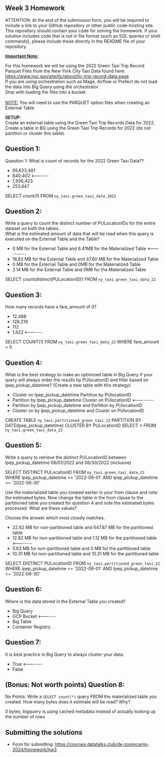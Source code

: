 ## Week 3 Homework
ATTENTION: At the end of the submission form, you will be required to include a link to your GitHub repository or other public code-hosting site. This repository should contain your code for solving the homework. If your solution includes code that is not in file format (such as SQL queries or shell commands), please include these directly in the README file of your repository.

<b><u>Important Note:</b></u> <p> For this homework we will be using the 2022 Green Taxi Trip Record Parquet Files from the New York
City Taxi Data found here: </br> https://www.nyc.gov/site/tlc/about/tlc-trip-record-data.page </br>
If you are using orchestration such as Mage, Airflow or Prefect do not load the data into Big Query using the orchestrator.</br> 
Stop with loading the files into a bucket. </br></br>
<u>NOTE:</u> You will need to use the PARQUET option files when creating an External Table</br>

<b>SETUP:</b></br>
Create an external table using the Green Taxi Trip Records Data for 2022. </br>
Create a table in BQ using the Green Taxi Trip Records for 2022 (do not partition or cluster this table). </br>
</p>

## Question 1:
Question 1: What is count of records for the 2022 Green Taxi Data??
- 65,623,481
- 840,402 <------
- 1,936,423
- 253,647

SELECT count(1) FROM `ny_taxi.green_taxi_data_2022`

## Question 2:
Write a query to count the distinct number of PULocationIDs for the entire dataset on both the tables.</br> 
What is the estimated amount of data that will be read when this query is executed on the External Table and the Table?

- 0 MB for the External Table and 6.41MB for the Materialized Table <----------
- 18.82 MB for the External Table and 47.60 MB for the Materialized Table
- 0 MB for the External Table and 0MB for the Materialized Table
- 2.14 MB for the External Table and 0MB for the Materialized Table

SELECT count(distinct(PULocationID)) FROM `ny_taxi.green_taxi_data_22`

## Question 3:
How many records have a fare_amount of 0?
- 12,488
- 128,219
- 112
- 1,622 <------

SELECT COUNT(1) FROM `ny_taxi.green_taxi_data_22`
WHERE fare_amount = 0

## Question 4:
What is the best strategy to make an optimized table in Big Query if your query will always order the results by PUlocationID and filter based on lpep_pickup_datetime? (Create a new table with this strategy)
- Cluster on lpep_pickup_datetime Partition by PUlocationID
- Partition by lpep_pickup_datetime  Cluster on PUlocationID <--------
- Partition by lpep_pickup_datetime and Partition by PUlocationID
- Cluster on by lpep_pickup_datetime and Cluster on PUlocationID

CREATE TABLE `ny_taxi.partitioned_green_taxi_22`
PARTITION BY DATE(lpep_pickup_datetime)
CLUSTER BY PULocationID
SELECT *
FROM `ny_taxi.green_taxi_data_22`

## Question 5:
Write a query to retrieve the distinct PULocationID between lpep_pickup_datetime
06/01/2022 and 06/30/2022 (inclusive)</br>

SELECT DISTINCT PULocationID
FROM `ny_taxi.green_taxi_data_22`
WHERE lpep_pickup_datetime >= '2022-06-01' AND lpep_pickup_datetime <= '2022-06-30'

Use the materialized table you created earlier in your from clause and note the estimated bytes. Now change the table in the from clause to the partitioned table you created for question 4 and note the estimated bytes processed. What are these values? </br>

Choose the answer which most closely matches.</br> 

- 22.82 MB for non-partitioned table and 647.87 MB for the partitioned table
- 12.82 MB for non-partitioned table and 1.12 MB for the partitioned table <-------
- 5.63 MB for non-partitioned table and 0 MB for the partitioned table
- 10.31 MB for non-partitioned table and 10.31 MB for the partitioned table

SELECT DISTINCT PULocationID
FROM `ny_taxi.partitioned_green_taxi_22`
WHERE lpep_pickup_datetime >= '2022-06-01' AND lpep_pickup_datetime <= '2022-06-30'

## Question 6: 
Where is the data stored in the External Table you created?

- Big Query
- GCP Bucket <------
- Big Table
- Container Registry


## Question 7:
It is best practice in Big Query to always cluster your data:
- True <-------
- False 


## (Bonus: Not worth points) Question 8:
No Points: Write a `SELECT count(*)` query FROM the materialized table you created. How many bytes does it estimate will be read? Why?

0 bytes, bigquery is using cached metadata instead of actually looking up the number of rows
 
## Submitting the solutions

* Form for submitting: https://courses.datatalks.club/de-zoomcamp-2024/homework/hw3

